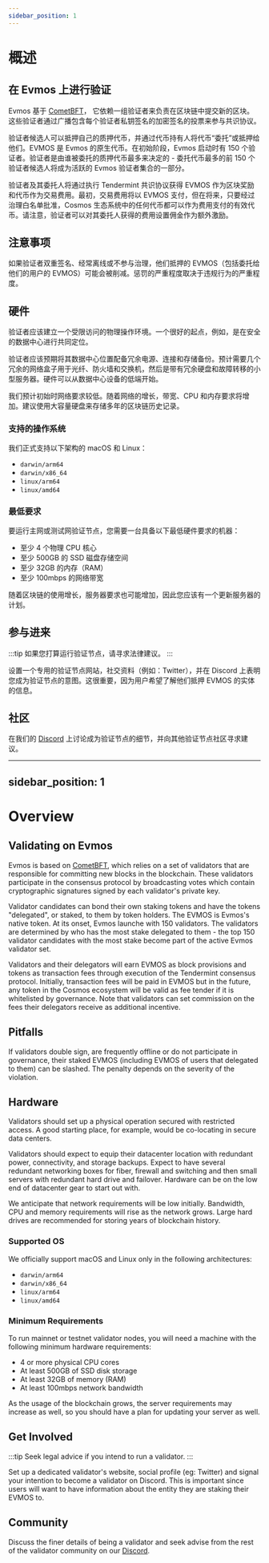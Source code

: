 ```yaml
---
sidebar_position: 1
---
```

# 概述

## 在 Evmos 上进行验证

Evmos 基于 [CometBFT](https://github.com/cometbft/cometbft)，
它依赖一组验证者来负责在区块链中提交新的区块。这些验证者通过广播包含每个验证者私钥签名的加密签名的投票来参与共识协议。

验证者候选人可以抵押自己的质押代币，并通过代币持有人将代币“委托”或抵押给他们。EVMOS 是 Evmos 的原生代币。在初始阶段，Evmos 启动时有 150 个验证者。验证者是由谁被委托的质押代币最多来决定的 - 委托代币最多的前 150 个验证者候选人将成为活跃的 Evmos 验证者集合的一部分。

验证者及其委托人将通过执行 Tendermint 共识协议获得 EVMOS 作为区块奖励和代币作为交易费用。最初，交易费用将以 EVMOS 支付，但在将来，只要经过治理白名单批准，Cosmos 生态系统中的任何代币都可以作为费用支付的有效代币。请注意，验证者可以对其委托人获得的费用设置佣金作为额外激励。

## 注意事项

如果验证者双重签名、经常离线或不参与治理，他们抵押的 EVMOS（包括委托给他们的用户的 EVMOS）可能会被削减。惩罚的严重程度取决于违规行为的严重程度。

## 硬件

验证者应该建立一个受限访问的物理操作环境。一个很好的起点，例如，是在安全的数据中心进行共同定位。

验证者应该预期将其数据中心位置配备冗余电源、连接和存储备份。预计需要几个冗余的网络盒子用于光纤、防火墙和交换机，然后是带有冗余硬盘和故障转移的小型服务器。硬件可以从数据中心设备的低端开始。

我们预计初始时网络要求较低。随着网络的增长，带宽、CPU 和内存要求将增加。建议使用大容量硬盘来存储多年的区块链历史记录。

### 支持的操作系统

我们正式支持以下架构的 macOS 和 Linux：

* `darwin/arm64`
* `darwin/x86_64`
* `linux/arm64`
* `linux/amd64`

### 最低要求

要运行主网或测试网验证节点，您需要一台具备以下最低硬件要求的机器：

* 至少 4 个物理 CPU 核心
* 至少 500GB 的 SSD 磁盘存储空间
* 至少 32GB 的内存（RAM）
* 至少 100mbps 的网络带宽

随着区块链的使用增长，服务器要求也可能增加，因此您应该有一个更新服务器的计划。

## 参与进来

:::tip
如果您打算运行验证节点，请寻求法律建议。
:::

设置一个专用的验证节点网站，社交资料（例如：Twitter），并在 Discord 上表明您成为验证节点的意图。这很重要，因为用户希望了解他们抵押 EVMOS 的实体的信息。

## 社区

在我们的 [Discord](https://discord.gg/evmos) 上讨论成为验证节点的细节，并向其他验证节点社区寻求建议。


---
sidebar_position: 1
---
# Overview

## Validating on Evmos

Evmos is based on [CometBFT](https://github.com/cometbft/cometbft),
which relies on a set of validators that are responsible for committing new blocks in the blockchain. These validators
participate in the consensus protocol by broadcasting votes which contain cryptographic signatures signed by each
validator's private key.

Validator candidates can bond their own staking tokens and have the tokens "delegated", or staked, to them by token
holders. The EVMOS is Evmos's native token. At its onset, Evmos launche with 150 validators. The validators are
determined by who has the most stake delegated to them - the top 150 validator candidates with the most stake
become part of the active Evmos validator set.

Validators and their delegators will earn EVMOS as block provisions and tokens as transaction fees through execution of
the Tendermint consensus protocol. Initially, transaction fees will be paid in EVMOS but in the future, any token in the
Cosmos ecosystem will be valid as fee tender if it is whitelisted by governance. Note that validators can set commission
on the fees their delegators receive as additional incentive.

## Pitfalls

If validators double sign, are frequently offline or do not participate in governance, their staked EVMOS (including
EVMOS of users that delegated to them) can be slashed. The penalty depends on the severity of the violation.

## Hardware

Validators should set up a physical operation secured with restricted access. A good starting place, for example,
would be co-locating in secure data centers.

Validators should expect to equip their datacenter location with redundant power, connectivity, and storage backups.
Expect to have several redundant networking boxes for fiber, firewall and switching and then small servers with redundant
hard drive and failover. Hardware can be on the low end of datacenter gear to start out with.

We anticipate that network requirements will be low initially. Bandwidth, CPU and memory requirements will rise as
the network grows. Large hard drives are recommended for storing years of blockchain history.

### Supported OS

We officially support macOS and Linux only in the following architectures:

* `darwin/arm64`
* `darwin/x86_64`
* `linux/arm64`
* `linux/amd64`

### Minimum Requirements

To run mainnet or testnet validator nodes, you will need a machine with the following minimum hardware requirements:

* 4 or more physical CPU cores
* At least 500GB of SSD disk storage
* At least 32GB of memory (RAM)
* At least 100mbps network bandwidth

As the usage of the blockchain grows, the server requirements may increase as well, so you should have a plan for
updating your server as well.

## Get Involved

:::tip
Seek legal advice if you intend to run a validator.
:::

Set up a dedicated validator's website, social profile (eg: Twitter) and signal your intention to become a validator on
Discord. This is important since users will want to have information about the entity they are staking their EVMOS to.

## Community

Discuss the finer details of being a validator and seek advise from the rest of the validator community on our
[Discord](https://discord.gg/evmos).
